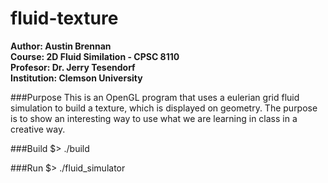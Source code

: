 # fluid-texture

**Author:       Austin Brennan**  
**Course:       2D Fluid Similation - CPSC 8110**  
**Profesor:     Dr. Jerry Tesendorf**  
**Institution:  Clemson University**

###Purpose
This is an OpenGL program that uses a eulerian grid fluid simulation to build a texture, which is displayed on geometry.
The purpose is to show an interesting way to use what we are learning in class in a creative way.

###Build
$> ./build

###Run
$> ./fluid_simulator
